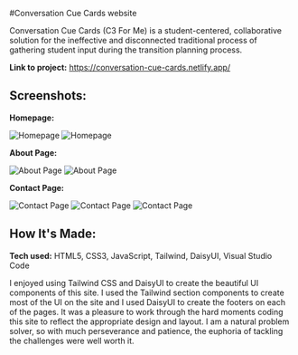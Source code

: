 #Conversation Cue Cards website

Conversation Cue Cards (C3 For Me) is a student-centered, collaborative solution for the ineffective and disconnected traditional process of gathering student input during the transition planning process.

**Link to project:** https://conversation-cue-cards.netlify.app/

## Screenshots:

**Homepage:**

![Homepage](https://raw.githubusercontent.com/asiaaitch/cue-cards/bf0882c23cca05b91d2c2dcb2bca9021fb3a2801/images/cue-cards1.png)
![Homepage](https://raw.githubusercontent.com/asiaaitch/cue-cards/bf0882c23cca05b91d2c2dcb2bca9021fb3a2801/images/cue-cards2.png)

**About Page:**

![About Page](https://raw.githubusercontent.com/asiaaitch/cue-cards/bf0882c23cca05b91d2c2dcb2bca9021fb3a2801/images/cue-cards3.png)
![About Page](https://raw.githubusercontent.com/asiaaitch/cue-cards/bf0882c23cca05b91d2c2dcb2bca9021fb3a2801/images/cue-cards4.png)

**Contact Page:**

![Contact Page](https://raw.githubusercontent.com/asiaaitch/cue-cards/bf0882c23cca05b91d2c2dcb2bca9021fb3a2801/images/cue-cards5.png)
![Contact Page](https://raw.githubusercontent.com/asiaaitch/cue-cards/5642126b7b44b0d90a9304bbc88d14b5e05a85c8/images/cue-cards6.png)
![Contact Page](https://raw.githubusercontent.com/asiaaitch/cue-cards/5642126b7b44b0d90a9304bbc88d14b5e05a85c8/images/cue-cards7.png)

## How It's Made:

**Tech used:** HTML5, CSS3, JavaScript, Tailwind, DaisyUI, Visual Studio Code

I enjoyed using Tailwind CSS and DaisyUI to create the beautiful UI components of this site. I used the Tailwind section components to create most of the UI on the site and I used DaisyUI to create the footers on each of the pages. It was a pleasure to work through the hard moments coding this site to reflect the appropriate design and layout. I am a natural problem solver, so with much perseverance and patience, the euphoria of tackling the challenges were well worth it.
